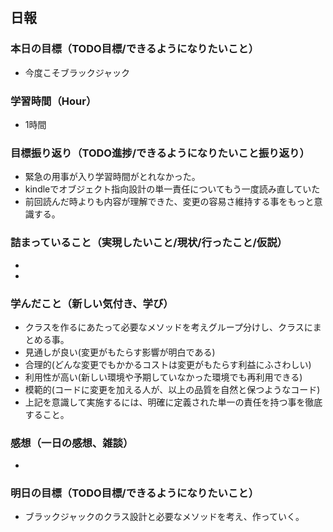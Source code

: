 ## 日報

### 本日の目標（TODO目標/できるようになりたいこと）
- 今度こそブラックジャック
### 学習時間（Hour）
- 1時間
### 目標振り返り（TODO進捗/できるようになりたいこと振り返り）
- 緊急の用事が入り学習時間がとれなかった。
- kindleでオブジェクト指向設計の単一責任についてもう一度読み直していた
- 前回読んだ時よりも内容が理解できた、変更の容易さ維持する事をもっと意識する。
### 詰まっていること（実現したいこと/現状/行ったこと/仮説）
- 
- 
### 学んだこと（新しい気付き、学び）
- クラスを作るにあたって必要なメソッドを考えグループ分けし、クラスにまとめる事。
- 見通しが良い(変更がもたらす影響が明白である)
- 合理的(どんな変更でもかかるコストは変更がもたらす利益にふさわしい)
- 利用性が高い(新しい環境や予期していなかった環境でも再利用できる)
- 模範的(コードに変更を加える人が、以上の品質を自然と保つようなコード)
- 上記を意識して実施するには、明確に定義された単一の責任を持つ事を徹底すること。
### 感想（一日の感想、雑談）
- 
### 明日の目標（TODO目標/できるようになりたいこと）
- ブラックジャックのクラス設計と必要なメソッドを考え、作っていく。